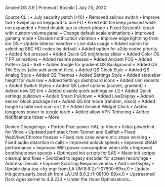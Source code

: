 AncientOS 3.9 | Primeval | Koshiki | July 25, 2020

Source CL :
• July security patch (r40)
• Removed selinux switch
• Improve fod
• Swipe up on keyguard to use FU
• Fixed edit tile keep pressed while not expanded
• Fixed double tap to check phone
• Fixed SystemUI crash with custom volume panel
• Change default scale animations
• Improved gaming mode
• Disable notification vibration
• Improve edge lightning from ion OS
• Update interval weather
• Live data usage
• Added option for selecting SBC HD codec by default
• Added option for a2dp codec priority
• Added fod pressed
• Added Quick QS brightness slider
• Added Color OS 7 FP animations
• Added realme pressed
• Added Ancient FOS
• Added Pattern 4x4 - 6x6
• Added toogle for gradient QS Background
• Added QS Tile Styles (also add ancient tiles)
• Added QS Clock Style
• Added QS Analog Style
• Added QS Themes
• Added Settings Style
• Added statusbar height for dual row
• Added Settings dashboard icons
• Added slim recents
• Added Switch Styles
• Added QS Label options (accent, gradient)
• Added new QS tint
• Added disable quick settings on LS
• Added Quick settings pulldown
• Added Smart Pulldown
• Added LiveDisplay
• Added sensor block package list
• Added QS tint mode (random, disco)
• Added toogle to hide lock icon on LS
• Added Ancient Widget Clock
• Added longpress power to toogle torch
• Added allow VPN Tethering
• Added Notifications ticker
• More

Device Changelogs:
• Ported Pixel power HAL to Vince
• Initial powerhint for Vince
• Updated perf stack from Taimen and Sailfish
• Fixed WebView/Chrome freezes
• Fixed rare case where mic stops working
• Fixed audio distortion in calls 
• Improved unlock speeds 
• Improved zRAM performance
• Improved WiFi power consumption when idle
• Improved boot/shutdown speeds
• Optimized init scripts for EAS
• Major init scripts cleanup and fixes
• Switched to legacy encoder for screen recordings
• Address Denials
• Improve Scrolling Responsiveness
• Add LiveDisplay
• Update data-ipa-cfg-mgr from LA.UM.8.6.2.r1-07800-89xx.0
• Update init.qcom.early_boot.sh from LA.UM.8.6.2.r1-08100-89xx.0
• Upstreamed Dark Ages kernel to 4.9.233
• Under the Hood Optimisations...
